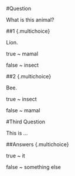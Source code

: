 #Question

What is this animal?

##1 {.multichoice}

Lion.

true
 ~  mamal

false
 ~  insect

##2 {.multichoice}

Bee.

true
 ~  insect

false
 ~  mamal

#Third Question

This is ...

##Answers {.multichoice}

true
 ~  it

false
 ~  something else